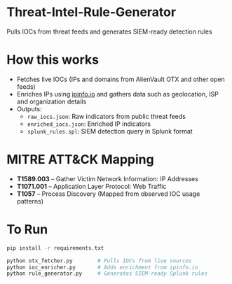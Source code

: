 # Threat-Intel-Rule-Generator
Pulls IOCs from threat feeds and generates SIEM-ready detection rules

# How this works

- Fetches live IOCs (IPs and domains from AlienVault OTX and other open feeds)
- Enriches IPs using [ipinfo.io](https://ipinfo.io) and gathers data such as geolocation, ISP and organization details
- Outputs:
  - `raw_iocs.json`: Raw indicators from public threat feeds
  - `enriched_iocs.json`: Enriched IP indicators
  - `splunk_rules.spl`: SIEM detection query in Splunk format

# MITRE ATT&CK Mapping

- **T1589.003** – Gather Victim Network Information: IP Addresses  
- **T1071.001** – Application Layer Protocol: Web Traffic  
- **T1057** – Process Discovery (Mapped from observed IOC usage patterns)

# To Run

```bash
pip install -r requirements.txt

python otx_fetcher.py        # Pulls IOCs from live sources
python ioc_enricher.py       # Adds enrichment from ipinfo.io
python rule_generator.py     # Generates SIEM-ready Splunk rules